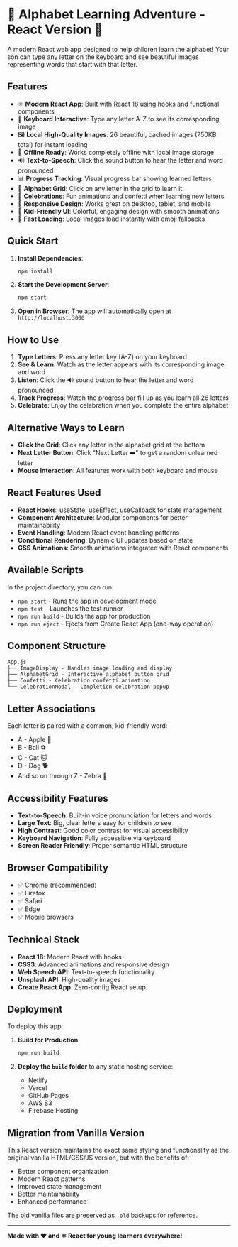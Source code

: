 # 🌟 Alphabet Learning Adventure - React Version 🌟

A modern React web app designed to help children learn the alphabet! Your son can type any letter on the keyboard and see beautiful images representing words that start with that letter.

## Features

- ⚛️ **Modern React App**: Built with React 18 using hooks and functional components
- 🎹 **Keyboard Interactive**: Type any letter A-Z to see its corresponding image
- 🖼️ **Local High-Quality Images**: 26 beautiful, cached images (750KB total) for instant loading
- 🔄 **Offline Ready**: Works completely offline with local image storage
- 🔊 **Text-to-Speech**: Click the sound button to hear the letter and word pronounced
- 📊 **Progress Tracking**: Visual progress bar showing learned letters
- 🎯 **Alphabet Grid**: Click on any letter in the grid to learn it
- 🎉 **Celebrations**: Fun animations and confetti when learning new letters
- 📱 **Responsive Design**: Works great on desktop, tablet, and mobile
- 🎨 **Kid-Friendly UI**: Colorful, engaging design with smooth animations
- 🚀 **Fast Loading**: Local images load instantly with emoji fallbacks

## Quick Start

1. **Install Dependencies**:
   ```bash
   npm install
   ```

2. **Start the Development Server**:
   ```bash
   npm start
   ```

3. **Open in Browser**: The app will automatically open at `http://localhost:3000`

## How to Use

1. **Type Letters**: Press any letter key (A-Z) on your keyboard
2. **See & Learn**: Watch as the letter appears with its corresponding image and word
3. **Listen**: Click the 🔊 sound button to hear the letter and word pronounced
4. **Track Progress**: Watch the progress bar fill up as you learn all 26 letters
5. **Celebrate**: Enjoy the celebration when you complete the entire alphabet!

## Alternative Ways to Learn

- **Click the Grid**: Click any letter in the alphabet grid at the bottom
- **Next Letter Button**: Click "Next Letter ➡️" to get a random unlearned letter
- **Mouse Interaction**: All features work with both keyboard and mouse

## React Features Used

- **React Hooks**: useState, useEffect, useCallback for state management
- **Component Architecture**: Modular components for better maintainability
- **Event Handling**: Modern React event handling patterns
- **Conditional Rendering**: Dynamic UI updates based on state
- **CSS Animations**: Smooth animations integrated with React components

## Available Scripts

In the project directory, you can run:

- `npm start` - Runs the app in development mode
- `npm test` - Launches the test runner
- `npm run build` - Builds the app for production
- `npm run eject` - Ejects from Create React App (one-way operation)

## Component Structure

```
App.js
├── ImageDisplay - Handles image loading and display
├── AlphabetGrid - Interactive alphabet button grid
├── Confetti - Celebration confetti animation
└── CelebrationModal - Completion celebration popup
```

## Letter Associations

Each letter is paired with a common, kid-friendly word:
- A - Apple 🍎
- B - Ball ⚽
- C - Cat 🐱
- D - Dog 🐕
- And so on through Z - Zebra 🦓

## Accessibility Features

- **Text-to-Speech**: Built-in voice pronunciation for letters and words
- **Large Text**: Big, clear letters easy for children to see
- **High Contrast**: Good color contrast for visual accessibility
- **Keyboard Navigation**: Fully accessible via keyboard
- **Screen Reader Friendly**: Proper semantic HTML structure

## Browser Compatibility

- ✅ Chrome (recommended)
- ✅ Firefox
- ✅ Safari
- ✅ Edge
- ✅ Mobile browsers

## Technical Stack

- **React 18**: Modern React with hooks
- **CSS3**: Advanced animations and responsive design
- **Web Speech API**: Text-to-speech functionality
- **Unsplash API**: High-quality images
- **Create React App**: Zero-config React setup

## Deployment

To deploy this app:

1. **Build for Production**:
   ```bash
   npm run build
   ```

2. **Deploy the `build` folder** to any static hosting service:
   - Netlify
   - Vercel
   - GitHub Pages
   - AWS S3
   - Firebase Hosting

## Migration from Vanilla Version

This React version maintains the exact same styling and functionality as the original vanilla HTML/CSS/JS version, but with the benefits of:

- Better component organization
- Modern React patterns
- Improved state management
- Better maintainability
- Enhanced performance

The old vanilla files are preserved as `.old` backups for reference.

---

**Made with ❤️ and ⚛️ React for young learners everywhere!**
